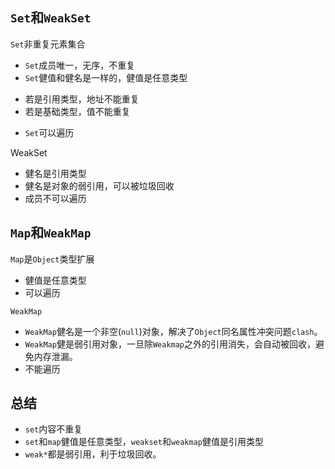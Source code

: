 ## `Set`和`WeakSet`
`Set`非重复元素集合
* `Set`成员唯一，无序，不重复
* `Set`健值和健名是一样的，健值是任意类型
 - 若是引用类型，地址不能重复
 - 若是基础类型，值不能重复
* `Set`可以遍历

WeakSet
* 健名是引用类型
* 健名是对象的弱引用，可以被垃圾回收
* 成员不可以遍历

## `Map`和`WeakMap`
`Map`是`Object`类型扩展
* 健值是任意类型
* 可以遍历

`WeakMap`
* `WeakMap`健名是一个非空(`null`)对象，解决了`Object`同名属性冲突问题`clash`。
* `WeakMap`健是弱引用对象，一旦除`Weakmap`之外的引用消失，会自动被回收，避免内存泄漏。
* 不能遍历

## 总结
* `set`内容不重复
* `set`和`map`健值是任意类型，`weakset`和`weakmap`健值是引用类型
* `weak*`都是弱引用，利于垃圾回收。
